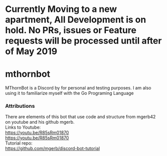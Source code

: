 # Currently Moving to a new apartment, All Development is on hold. No PRs, issues or Feature requests will be processed until after of May 2019
# mthornbot
MThornBot is a Discord by for personal and testing purposes. I am also using it to familiarize myself with the Go Programing Language



### Attributions
There are elements of this bot that use code and structure from mgerb42 on youtube and his github mgerb.\
 Links to Youtube: \
<https://youtu.be/R85sRm01870>\
<https://youtu.be/R85sRm01870>\
Tutorial repo:\
<https://github.com/mgerb/discord-bot-tutorial>
